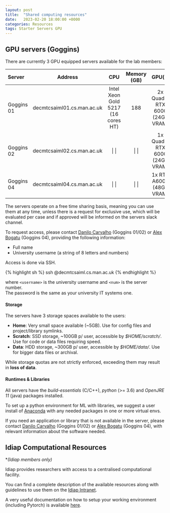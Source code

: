 ```yaml
---
layout: post
title:  "Shared computing resources"
date:   2023-02-20 18:00:00 +0000
categories: Resources
tags: Starter Servers GPU
---
```


## GPU servers (Goggins)

There are currently 3 GPU equipped servers available for the lab members:

| Server | Address | CPU | Memory (GB) | GPU(s) |
| :---- | :----: | :----: | :----: | :----: |
| Goggins 01 | decmtcsaiml01.cs.man.ac.uk | Intel Xeon Gold 5217 (16 cores HT) | 188 | 2x Quadro RTX 6000 (24GB VRAM) |
| Goggins 02 | decmtcsaiml02.cs.man.ac.uk | \| \| | \| \| | 1x Quadro RTX 6000 (24GB VRAM) |
| Goggins 04 | decmtcsaiml04.cs.man.ac.uk | \| \| | \| \| | 1x RTX A6000 (48GB VRAM) |

The servers operate on a free time sharing basis, meaning you can use them at any time, unless there is a request for exclusive use, which will be evaluated per case and if approved will be informed on the servers slack channel.

To request access, please contact [Danilo Carvalho](/people.html#danilo.carvalho) (Goggins 01/02) or [Alex Bogatu](/people.html#alex.bogatu) (Goggins 04), providing the following information:
- Full name
- University username (a string of 8 letters and numbers)

Access is done via SSH. 

{% highlight sh %}
ssh <username>@decmtcsaiml<num>.cs.man.ac.uk
{% endhighlight %}

where `<username>` is the university username and `<num>` is the server number.<br/>
The password is the same as your university IT systems one.

#### Storage

The servers have 3 storage spaces available to the users:

* **Home**: Very small space available (~5GB). Use for config files and project/library symlinks.
* **Scratch**: SSD storage, ~100GB p/ user, accessible by *$HOME/scratch/*. Use for code or data files requiring speed.
* **Data**: HDD storage, ~300GB p/ user, accessible by *$HOME/data/*. Use for bigger data files or archival.

While storage quotas are not strictly enforced, exceeding them may result in **loss of data**.

#### Runtimes & Libraries

All servers have the *build-essentials* (C/C++), *python* (>= 3.6) and *OpenJRE 11* (java) packages installed.

To set up a python environment for ML with libraries, we suggest a user install of [Anaconda](https://www.anaconda.com/) with any needed packages in one or more virtual envs.

If you need an application or library that is not available in the server, please contact [Danilo Carvalho](/people.html#danilo.carvalho) (Goggins 01/02) or [Alex Bogatu](/people.html#alex.bogatu) (Goggins 04), with relevant information about the software needed. 


## Idiap Computational Resources 
**(*Idiap members only)**

Idiap provides researchers with access to a centralised computational facility.

You can find a complete description of the available resources along with guidelines to use them on the [Idiap Intranet](https://secure.idiap.ch/intranet/system/computing/ComputationGrid).

A very useful documentation on how to setup your working environment (including Pytorch) is available [here](https://lab.idiap.ch/devel/local/sq/practical/env.html).
